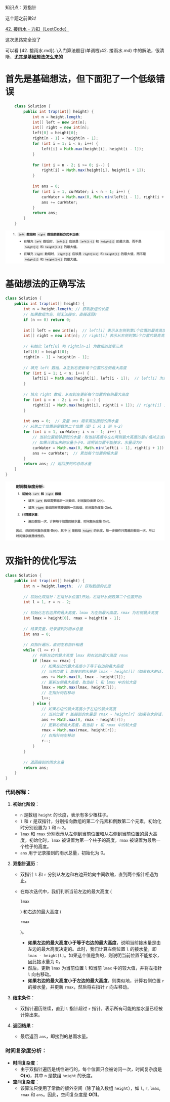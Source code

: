 



知识点：双指针



这个题之前做过



[42. 接雨水 - 力扣（LeetCode）](https://leetcode.cn/problems/trapping-rain-water/description/?envType=study-plan-v2&envId=top-100-liked)



这次思路完全没了



可以看 [42. 接雨水.md](..\入门算法题目\单调栈\42. 接雨水.md) 中的解法，很清晰，**尤其是基础想法怎么来的**





# 首先是基础想法，但下面犯了一个低级错误



```java
    class Solution {
        public int trap(int[] height) {
            int n = height.length;
            int[] left = new int[n];
            int[] right = new int[n];
            left[0] = height[0];
            right[n - 1] = height[n - 1];
            for (int i = 1; i < n; i++) {
                left[i] = Math.max(height[i], height[i - 1]);
            }

            for (int i = n - 2; i >= 0; i--) {
                right[i] = Math.max(height[i], height[i + 1]);
            }

            int ans = 0;
            for (int i = 1, curWater; i < n - 1; i++) {
                curWater = Math.max(0, Math.min(left[i - 1], right[i + 1]) - height[i]);
                ans += curWater;
            }
            return ans;
        }
    }
```



![{848A0750-E74D-4F7E-9BD4-AC42DF72230B}](assets/{848A0750-E74D-4F7E-9BD4-AC42DF72230B}.png)







# 基础想法的正确写法



```java
class Solution {
    public int trap(int[] height) {
        int n = height.length; // 获取数组的长度
        // 如果数组为空，则无法接水，直接返回0
        if (n == 0) return 0;

        int[] left = new int[n];  // left[i] 表示从左侧到第i个位置的最高高度
        int[] right = new int[n]; // right[i] 表示从右侧到第i个位置的最高高度

        // 初始化 left[0] 和 right[n-1] 为数组的首尾元素
        left[0] = height[0];
        right[n - 1] = height[n - 1];

        // 填充 left 数组，从左到右更新每个位置的左侧最大高度
        for (int i = 1; i < n; i++) {
            left[i] = Math.max(height[i], left[i - 1]);  // left[i] 为左侧最大高度和当前高度的较大值
        }

        // 填充 right 数组，从右到左更新每个位置的右侧最大高度
        for (int i = n - 2; i >= 0; i--) {
            right[i] = Math.max(height[i], right[i + 1]); // right[i] 为右侧最大高度和当前高度的较大值
        }

        int ans = 0;  // 变量 ans 用来累加接到的雨水量
        // 从第二个位置到倒数第二个位置（即 i 从 1 到 n-2）
        for (int i = 1, curWater; i < n - 1; i++) {
            // 当前位置能够接到的水量：取当前高度与左右两侧最大高度的最小值减去当前高度
            // 如果计算出来的水量小于0，说明该位置不能接水，水量设为0
            curWater = Math.max(0, Math.min(left[i - 1], right[i + 1]) - height[i]);
            ans += curWater;  // 累加每个位置的接水量
        }
        return ans; // 返回接到的总雨水量
    }
}

```



![{0B73C9D9-8752-47C3-AC60-F6753FDB11F0}](assets/{0B73C9D9-8752-47C3-AC60-F6753FDB11F0}.png)







# 双指针的优化写法





```java
class Solution {
    public int trap(int[] height) {
        int n = height.length;  // 获取数组的长度

        // 初始化双指针：左指针从位置1开始，右指针从倒数第二个位置开始
        int l = 1, r = n - 2;
        
        // 初始化左右边界的最大高度，lmax 为左侧最大高度，rmax 为右侧最大高度
        int lmax = height[0], rmax = height[n - 1];

        // 结果变量，记录接到的雨水总量
        int ans = 0;

        // 双指针遍历，直到左右指针相遇
        while (l <= r) {
            // 判断左边的最大高度 lmax 和右边的最大高度 rmax
            if (lmax <= rmax) {
                // 如果左边的最大高度小于等于右边的最大高度
                // 当前位置 l 能接到的水量是 lmax - height[l]（如果有水的话，水量为正）
                ans += Math.max(0, lmax - height[l]);
                // 更新左侧最大高度，取当前 l 和 lmax 中的较大值
                lmax = Math.max(lmax, height[l]);
                // 左指针向右移动
                l++;
            } else {
                // 如果右边的最大高度小于左边的最大高度
                // 当前位置 r 能接到的水量是 rmax - height[r]（如果有水的话，水量为正）
                ans += Math.max(0, rmax - height[r]);
                // 更新右侧最大高度，取当前 r 和 rmax 中的较大值
                rmax = Math.max(rmax, height[r]);
                // 右指针向左移动
                r--;
            }
        }

        // 返回接到的雨水总量
        return ans;
    }
}

```





### 代码解释：

1. **初始化阶段**：

   - `n` 是数组 `height` 的长度，表示有多少根柱子。
   - `l` 和 `r` 是双指针，分别指向数组的第二个元素和倒数第二个元素，初始化时分别设置为 `1` 和 `n-2`。
   - `lmax` 和 `rmax` 分别表示从左侧到当前位置和从右侧到当前位置的最大高度。初始化时，`lmax` 被设置为第一个柱子的高度，`rmax` 被设置为最后一个柱子的高度。
   - `ans` 用于记录接到的雨水总量，初始化为 0。

2. **双指针遍历**：

   - 双指针 `l` 和 `r` 分别从左边和右边开始向中间收缩，直到两个指针相遇为止。

   - 在每次迭代中，我们判断当前左边的最大高度 (

     ```
     lmax
     ```

     ) 和右边的最大高度 (

     ```
     rmax
     ```

     )。

     - **如果左边的最大高度小于等于右边的最大高度**，说明当前接水量是由左边的最大高度决定的。此时，我们计算左侧位置 `l` 的接水量，即 `lmax - height[l]`。如果这个值是负的，则说明当前位置不能接水，因此接水量为 0。
     - 然后，更新 `lmax` 为当前位置 `l` 和当前 `lmax` 中的较大值，并将左指针 `l` 向右移动。
     - **如果右边的最大高度小于左边的最大高度**，则类似地，计算右侧位置 `r` 的接水量，并更新 `rmax`，然后将右指针 `r` 向左移动。

3. **结束条件**：

   - 双指针遍历继续，直到 `l` 指针超过 `r` 指针，表示所有可能的接水量已经被计算出来。

4. **返回结果**：

   - 最后返回 `ans`，即接到的总雨水量。

### 时间复杂度分析：

- **时间复杂度**：
  - 由于双指针遍历是线性进行的，每个位置只会被访问一次，时间复杂度是 **O(n)**，其中 `n` 是数组 `height` 的长度。
- **空间复杂度**：
  - 该算法只使用了常数的额外空间（除了输入数组 `height`），如 `l`, `r`, `lmax`, `rmax` 和 `ans`。因此，空间复杂度是 **O(1)**。
